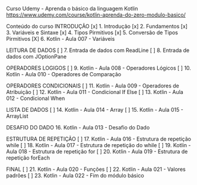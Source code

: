 Curso Udemy - Aprenda o básico da linguagem Kotlin
https://www.udemy.com/course/kotlin-aprenda-do-zero-modulo-basico/

Conteúdo do curso
INTRODUÇÃO
[x] 1. Introdução
[x] 2. Fundamentos
[x] 3. Variáveis e Sintaxe
[x] 4. Tipos Pirmitivos
[x] 5. Conversão de Tipos Pirmitivos
[X] 6. Kotlin - Aula 007 - Variáveis

LEITURA DE DADOS
[	] 7. Entrada de dados com ReadLine
[	] 8. Entrada de dados com JOptionPane

OPERADORES LOGIGOS
[	] 9. Kotlin - Aula 008 - Operadores Lógicos
[	] 10. Kotlin - Aula 010 - Operadores de Comparação

OPERADORES CONDICIONAIS
[	] 11. Kotlin - Aula 009 - Operadores de Atribuição
[	] 12. Kotlin - Aula 011 - Condicional If Else
[	] 13. Kotlin - Aula 012 - Condicional When

LISTA DE DADOS
[	] 14. Kotlin - Aula 014 - Array
[	] 15. Kotlin - Aula 015 - ArrayList

DESAFIO DO DADO
16. Kotlin - Aula 013 - Desafio do Dado

ESTRUTURA DE REPETIÇÃO
[	] 17. Kotlin - Aula 016 - Estrutura de repetição while
[	] 18. Kotlin - Aula 017 - Estrutura de repetição do while
[	] 19. Kotlin - Aula 018 - Estrutura de repetição for
[	] 20. Kotlin - Aula 019 - Estrutura de repetição forEach

FINAL
[	] 21. Kotlin - Aula 020 - Funções
[	] 22. Kotlin - Aula 021 - Valores padrões
[	] 23. Kotlin - Aula 022 - Fim do módulo básico
